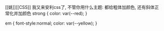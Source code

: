 [[姚]][[CSS]]
我又来安利css了, 不管你用什么主题: 都给粗体加颜色, 还有斜体正常化并加颜色
strong
{
    color: var(--red);
}

em
{
    font-style:normal;
    color: var(--yellow);
}
